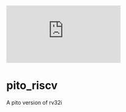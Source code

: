 ![alt text](https://github.com/hossein1387/pito_riscv/blob/master/doc/pics/pito_rv32i.pdf)

# pito_riscv
A pito version of rv32i 

